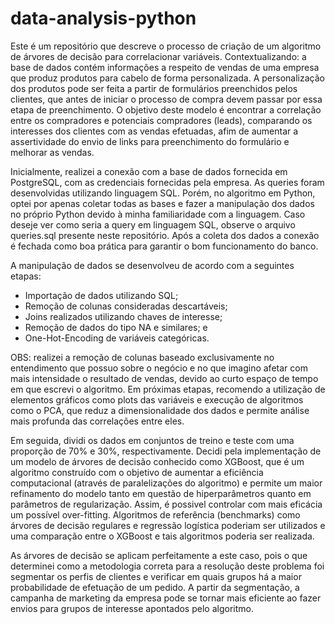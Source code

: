# data-analysis-python

Este é um repositório que descreve o processo de criação de um algoritmo de árvores de decisão para correlacionar variáveis. Contextualizando: a base de dados contém informações a respeito de vendas de uma empresa que produz produtos para cabelo de forma personalizada. A personalização dos produtos pode ser feita a partir de formulários preenchidos pelos clientes, que antes de iniciar o processo de compra devem passar por essa etapa de preenchimento. O objetivo deste modelo é encontrar a correlação entre os compradores e potenciais compradores (leads), comparando os interesses dos clientes com as vendas efetuadas, afim de aumentar a assertividade do envio de links para preenchimento do formulário e melhorar as vendas.

Inicialmente, realizei a conexão com a base de dados fornecida em PostgreSQL, com as credenciais fornecidas pela empresa. As queries foram desenvolvidas utilizando linguagem SQL. Porém, no algoritmo em Python, optei por apenas coletar todas as bases e fazer a manipulação dos dados no próprio Python devido à minha familiaridade com a linguagem. Caso deseje ver como seria a query em linguagem SQL, observe o arquivo queries.sql presente neste repositório. Após a coleta dos dados a conexão é fechada como boa prática para garantir o bom funcionamento do banco.

A manipulação de dados se desenvolveu de acordo com a seguintes etapas:
- Importação de dados utilizando SQL;
- Remoção de colunas consideradas descartáveis;
- Joins realizados utilizando chaves de interesse;
- Remoção de dados do tipo NA e similares; e
- One-Hot-Encoding de variáveis categóricas.

OBS: realizei a remoção de colunas baseado exclusivamente no entendimento que possuo sobre o negócio e no que imagino afetar com mais intensidade o resultado de vendas, devido ao curto espaço de tempo em que escrevi o algoritmo. Em próximas etapas, recomendo a utilização de elementos gráficos como plots das variáveis e execução de algoritmos como o PCA, que reduz a dimensionalidade dos dados e permite análise mais profunda das correlações entre eles.

Em seguida, dividi os dados em conjuntos de treino e teste com uma proporção de 70% e 30%, respectivamente. Decidi pela implementação de um modelo de árvores de decisão conhecido como XGBoost, que é um algoritmo construído com o objetivo de aumentar a eficiência computacional (através de paralelizações do algoritmo) e permite um maior refinamento do modelo tanto em questão de hiperparâmetros quanto em parâmetros de regularização. Assim, é possivel controlar com mais eficácia um possível over-fitting. Algoritmos de referência (benchmarks) como árvores de decisão regulares e regressão logística poderiam ser utilizados e uma comparação entre o XGBoost e tais algoritmos poderia ser realizada.

As árvores de decisão se aplicam perfeitamente a este caso, pois o que determinei como a metodologia correta para a resolução deste problema foi segmentar os perfis de clientes e verificar em quais grupos há a maior probabilidade de efetuação de um pedido. A partir da segmentação, a campanha de marketing da empresa pode se tornar mais eficiente ao fazer envios para grupos de interesse apontados pelo algoritmo.

